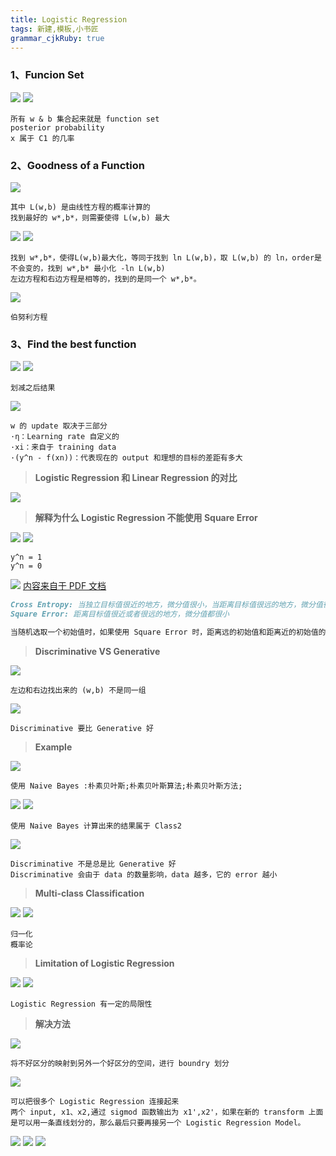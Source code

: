 ```yaml
---
title: Logistic Regression 
tags: 新建,模板,小书匠
grammar_cjkRuby: true
---
```


### 1、Funcion Set

![](./images/1577408282744.png)
![](./images/1577409783142.png)
```
所有 w & b 集合起来就是 function set
posterior probability
x 属于 C1 的几率
```

### 2、Goodness of a Function

![](./images/1577441285117.png)
```
其中 L(w,b) 是由线性方程的概率计算的
找到最好的 w*,b*，则需要使得 L(w,b) 最大
```
![](./images/1577443701437.png)
![](./images/1577443596536.png)
```
找到 w*,b*，使得L(w,b)最大化，等同于找到 ln L(w,b)，取 L(w,b) 的 ln，order是不会变的，找到 w*,b* 最小化 -ln L(w,b)
左边方程和右边方程是相等的，找到的是同一个 w*,b*。
```
![](./images/1577446329425.png)
```
伯努利方程
```
### 3、Find the best function

![](./images/1577447308755.png)
![](./images/1577447435927.png)
```
划减之后结果
```
![](./images/1577447754017.png)
```
w 的 update 取决于三部分
·η：Learning rate 自定义的
·xi：来自于 training data
·(y^n - f(xn))：代表现在的 output 和理想的目标的差距有多大
```

>**Logistic Regression 和 Linear Regression 的对比**

![](./images/1577448728381.png)

>**解释为什么 Logistic Regression 不能使用 Square Error**

![](./images/1577449214834.png)
![](./images/1577449298749.png)
```
y^n = 1 
y^n = 0
```
![](./images/1577449707784.png)
[内容来自于 PDF 文档](http://proceedings.mlr.press/v9/glorot10a/glorot10a.pdf)
```markdown
Cross Entropy: 当独立目标值很近的地方，微分值很小，当距离目标值很远的地方，微分值很大
Square Error: 距离目标值很近或者很远的地方，微分值都很小

当随机选取一个初始值时，如果使用 Square Error 时，距离远的初始值和距离近的初始值的微分值都很小，无法确定 Gradient Descent 计算出来的微分值小的时候距离目标值的距离。
```
>**Discriminative VS Generative**

![](./images/1577453681661.png)
```
左边和右边找出来的 (w,b) 不是同一组
```
![](./images/1577463232690.png)
```
Discriminative 要比 Generative 好
```
>**Example**

![](./images/1577463470698.png)
```
使用 Naive Bayes :朴素贝叶斯;朴素贝叶斯算法;朴素贝叶斯方法;
```
![](./images/1577463812278.png)
![](./images/1577464064392.png)
```
使用 Naive Bayes 计算出来的结果属于 Class2
```

![](./images/1577464387567.png)
```
Discriminative 不是总是比 Generative 好
Discriminative 会由于 data 的数量影响，data 越多，它的 error 越小
```

> **Multi-class Classification**

![](./images/1577464764956.png)
![](./images/1577465126021.png)
```
归一化
概率论
```
>**Limitation of Logistic Regression**

![](./images/1577465252268.png)
![](./images/1577465316790.png)
```
Logistic Regression 有一定的局限性
```

>**解决方法**

![](./images/1577465484462.png)
```
将不好区分的映射到另外一个好区分的空间，进行 boundry 划分
```
![](./images/1577465692817.png)
```
可以把很多个 Logistic Regression 连接起来
两个 input, x1、x2,通过 sigmod 函数输出为 x1',x2'，如果在新的 transform 上面是可以用一条直线划分的，那么最后只要再接另一个 Logistic Regression Model。
```
![](./images/1577466135146.png)
![](./images/1577466249835.png)
![](./images/1577466321138.png)